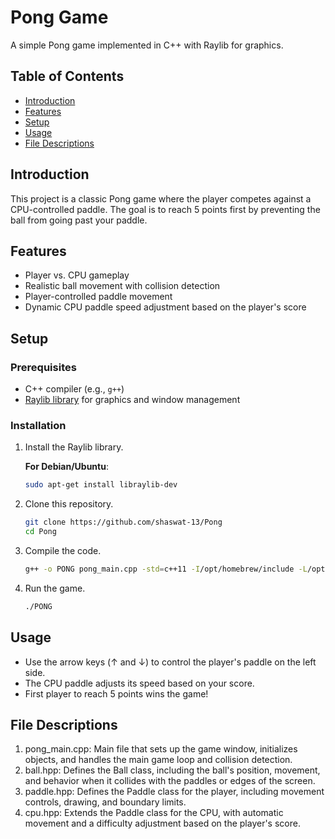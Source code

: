 # Pong Game

A simple Pong game implemented in C++ with Raylib for graphics.

## Table of Contents
- [Introduction](#introduction)
- [Features](#features)
- [Setup](#setup)
- [Usage](#usage)
- [File Descriptions](#file-descriptions)

## Introduction

This project is a classic Pong game where the player competes against a CPU-controlled paddle. The goal is to reach 5 points first by preventing the ball from going past your paddle.

## Features

- Player vs. CPU gameplay
- Realistic ball movement with collision detection
- Player-controlled paddle movement
- Dynamic CPU paddle speed adjustment based on the player's score

## Setup

### Prerequisites
- C++ compiler (e.g., `g++`)
- [Raylib library](https://www.raylib.com/) for graphics and window management

### Installation

1. Install the Raylib library.

   **For Debian/Ubuntu**:
   ```bash
   sudo apt-get install libraylib-dev
   ```
2. Clone this repository.
   ```bash
   git clone https://github.com/shaswat-13/Pong
   cd Pong
   ```
3. Compile the code.
   ```bash
   g++ -o PONG pong_main.cpp -std=c++11 -I/opt/homebrew/include -L/opt/homebrew/lib -lraylib -framework OpenGL -framework Cocoa -framework IOKit
   ```
4. Run the game.
   ```bash
   ./PONG
   ```

## Usage
  - Use the arrow keys (↑ and ↓) to control the player's paddle on the left side.
  - The CPU paddle adjusts its speed based on your score.
  - First player to reach 5 points wins the game!

## File Descriptions
1. pong_main.cpp: Main file that sets up the game window, initializes objects, and handles the main game loop and collision detection.
2. ball.hpp: Defines the Ball class, including the ball's position, movement, and behavior when it collides with the paddles or edges of the screen.
3. paddle.hpp: Defines the Paddle class for the player, including movement controls, drawing, and boundary limits.
4. cpu.hpp: Extends the Paddle class for the CPU, with automatic movement and a difficulty adjustment based on the player's score.

